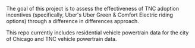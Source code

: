 The goal of this project is to assess the effectiveness of TNC adoption incentives (specifically, Uber's Uber Green & Comfort Electric riding options) through a difference in differences approach. 

This repo currently includes residential vehicle powertrain data for the city of Chicago and TNC vehicle powertrain data.

